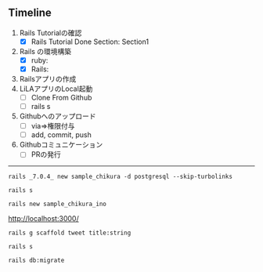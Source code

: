 ## Timeline
1. Rails Tutorialの確認
   - [x] Rails Tutorial Done Section: Section1
1. Rails の環境構築
   - [x] ruby: 
   - [x] Rails: 
1. Railsアプリの作成
1. LiLAアプリのLocal起動
   - [ ] Clone From Github
   - [ ] rails s
1. Githubへのアップロード
   - [ ] via=>権限付与
   - [ ] add, commit, push
1. Githubコミュニケーション
   - [ ] PRの発行

---

```
rails _7.0.4_ new sample_chikura -d postgresql --skip-turbolinks
```

```
rails s
```

```
rails new sample_chikura_ino
```

[http://localhost:3000/](http://localhost:3000/)

```
rails g scaffold tweet title:string
```

```
rails s
```

```
rails db:migrate
```





```
```
